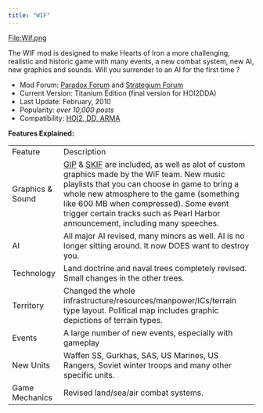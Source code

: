 ```yaml
---
title: "WIF"
---
```


[File:Wif.png](/index.php?title=Special:Upload&wpDestFile=Wif.png "File:Wif.png")

The WIF mod is designed to make Hearts of Iron a more challenging,
realistic and historic game with many events, a new combat system, new
AI, new graphics and sounds. Will you surrender to an AI for the first
time ?

-   Mod Forum: [Paradox
    Forum](https://forum.paradoxplaza.com/forum/index.php?forums/world-in-flames.445/)
    and [Strategium
    Forum](http://forum.jeux-strategie.com/index.php?showforum=264)
-   Current Version: Titanium Edition (final version for HOI2DDA)
-   Last Update: February, 2010
-   Popularity: *over 10,000 posts*
-   Compatibility: [HOI2, DD, ARMA](/Abbreviations#H "Abbreviations")

**Features Explained:**

|                  |                                                                                                                                                                                                                                                                                                                                                    |
|------------------|----------------------------------------------------------------------------------------------------------------------------------------------------------------------------------------------------------------------------------------------------------------------------------------------------------------------------------------------------|
| Feature          | Description                                                                                                                                                                                                                                                                                                                                        |
| Graphics & Sound | [GIP](/GIP "GIP") & [SKIF](/SKIF "SKIF") are included, as well as alot of custom graphics made by the WiF team. New music playlists that you can choose in game to bring a whole new atmosphere to the game (something like 600 MB when compressed). Some event trigger certain tracks such as Pearl Harbor announcement, including many speeches. |
| AI               | All major AI revised, many minors as well. AI is no longer sitting around. It now DOES want to destroy you.                                                                                                                                                                                                                                        |
| Technology       | Land doctrine and naval trees completely revised. Small changes in the other trees.                                                                                                                                                                                                                                                                |
| Territory        | Changed the whole infrastructure/resources/manpower/ICs/terrain type layout. Political map includes graphic depictions of terrain types.                                                                                                                                                                                                           |
| Events           | A large number of new events, especially with gameplay                                                                                                                                                                                                                                                                                             |
| New Units        | Waffen SS, Gurkhas, SAS, US Marines, US Rangers, Soviet winter troops and many other specific units.                                                                                                                                                                                                                                               |
| Game Mechanics   | Revised land/sea/air combat systems.                                                                                                                                                                                                                                                                                                               |
